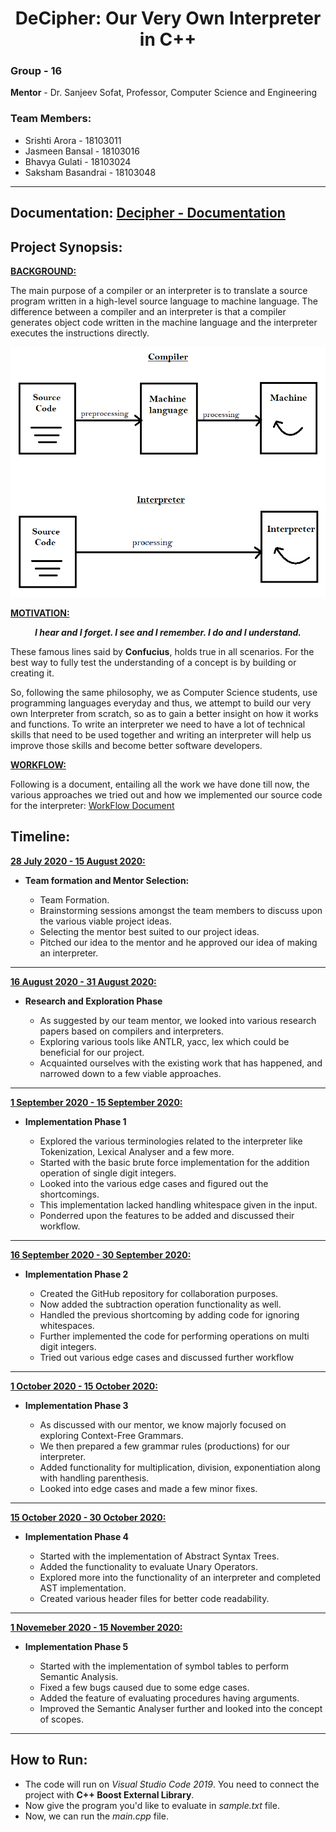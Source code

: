 <h1 align = "center"> DeCipher: Our Very Own Interpreter in C++ </h1>

### Group - 16

**Mentor** - Dr. Sanjeev Sofat, Professor, Computer Science and Engineering

### Team Members:

- Srishti Arora - 18103011
- Jasmeen Bansal - 18103016
- Bhavya Gulati - 18103024
- Saksham Basandrai - 18103048

---

## Documentation:  [Decipher - Documentation](https://github.com/bansaljas/DeCipher/blob/master/DeCipher_Report.pdf)


## Project Synopsis:

<ins>**BACKGROUND:**</ins>

The main purpose of a compiler or an interpreter is to translate a source program written in a high-level source language to machine language. The difference between a compiler and an interpreter is that a compiler generates object code written in the machine language and the interpreter executes the instructions directly.

<p align = "center">
<img src = "https://github.com/bansaljas/DeCipher/blob/master/Images/CompilervsInterpreter.png" alt = "-" width = "600" height = "400">
</p>


<ins>**MOTIVATION:**</ins>

   <p align = "center">
   <b><i>I hear and I forget. I see and I remember. I do and I understand.</i></b>
   </p>

These famous lines said by **Confucius**, holds true in all scenarios. For the best way to fully test the understanding of a concept is by building or creating it.

So, following the same philosophy, we as Computer Science students, use programming languages everyday and thus, we attempt to build our very own Interpreter from scratch, so as to gain a better insight on how it works and functions. To write an interpreter we need to have a lot of technical skills that need to be used together and  writing an interpreter will help us improve those skills and become better software developers.


<ins>**WORKFLOW:**</ins>

Following is a document, entailing all the work we have done till now, the various approaches we tried out and how we implemented our source code for the interpreter: [ WorkFlow Document](https://github.com/bansaljas/DeCipher/blob/master/Workflow.docx)

## Timeline:

<ins>**28 July 2020 - 15 August 2020:**</ins>
- **Team formation and Mentor Selection:**

  - Team Formation.
  - Brainstorming sessions amongst the team members to discuss upon the various viable project ideas.
  - Selecting the mentor best suited to our project ideas.
  - Pitched our idea to the mentor and he approved our idea of making an interpreter.

---

<ins>**16 August 2020 - 31 August 2020:**</ins>
- **Research and Exploration Phase**

   - As suggested by our team mentor, we looked into various research papers based on compilers and interpreters.
   - Exploring various tools like ANTLR, yacc, lex which could be beneficial for our project.
   - Acquainted ourselves with the existing work that has happened, and narrowed down to a few viable approaches.

---

<ins>**1 September 2020 - 15 September 2020:**</ins>
- **Implementation Phase 1**

   - Explored the various terminologies related to the interpreter like Tokenization, Lexical Analyser and a few more.
   - Started with the basic brute force implementation for the addition operation of single digit integers.
   - Looked into the various edge cases and figured out the shortcomings.
   - This implementation lacked handling whitespace given in the input.
   - Ponderred upon the features to be added and discussed their workflow.

---

<ins>**16 September 2020 - 30 September 2020:**</ins>
- **Implementation Phase 2**

   - Created the GitHub repository for collaboration purposes.
   - Now added the subtraction operation functionality as well.
   - Handled the previous shortcoming by adding code for ignoring whitespaces.
   - Further implemented the code for performing operations on multi digit integers.
   - Tried out various edge cases and discussed further workflow

---

<ins>**1 October 2020 - 15 October 2020:**</ins>
- **Implementation Phase 3**

   - As discussed with our mentor, we know majorly focused on exploring Context-Free Grammars.
   - We then prepared a few grammar rules (productions) for our interpreter.
   - Added functionality for multiplication, division, exponentiation along with handling parenthesis.
   - Looked into edge cases and made a few minor fixes.
   
---

<ins>**15 October 2020 - 30 October 2020:**</ins>
- **Implementation Phase 4**

   - Started with the implementation of Abstract Syntax Trees.
   - Added the functionality to evaluate Unary Operators.
   - Explored more into the functionality of an interpreter and completed AST implementation.
   - Created various header files for better code readability.
   
---

<ins>**1 Novemeber 2020 - 15 November 2020:**</ins>
- **Implementation Phase 5**
  
   - Started with the implementation of symbol tables to perform Semantic Analysis.
   - Fixed a few bugs caused due to some edge cases.
   - Added the feature of evaluating procedures having arguments.
   - Improved the Semantic Analyser further and looked into the concept of scopes.

---

## How to Run:

- The code will run on *Visual Studio Code 2019*. You need to connect the project with **C++ Boost External Library**.
- Now give the program you'd like to evaluate in *sample.txt* file.
- Now, we can run the *main.cpp* file.
